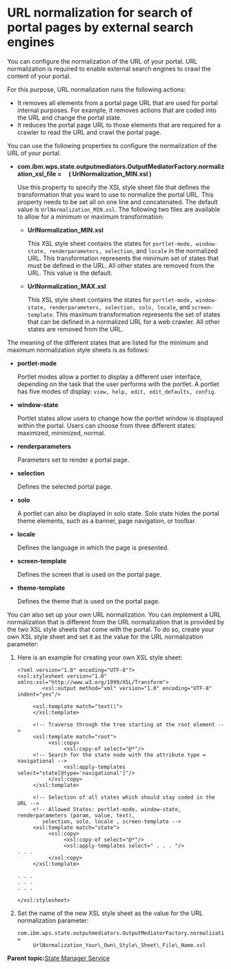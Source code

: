 # URL normalization for search of portal pages by external search engines

You can configure the normalization of the URL of your portal. URL normalization is required to enable external search engines to crawl the content of your portal.

For this purpose, URL normalization runs the following actions:

-   It removes all elements from a portal page URL that are used for portal internal purposes. For example, it removes actions that are coded into the URL and change the portal state.
-   It reduces the portal page URL to those elements that are required for a crawler to read the URL and crawl the portal page.

You can use the following properties to configure the normalization of the URL of your portal.

-   **com.ibm.wps.state.outputmediators.OutputMediatorFactory.normalization\_xsl\_file =     \( UrlNormalization\_MIN.xsl \)**

    Use this property to specify the XSL style sheet file that defines the transformation that you want to use to normalize the portal URL. This property needs to be set all on one line and concatenated. The default value is `UrlNormalization_MIN.xsl`. The following two files are available to allow for a minimum or maximum transformation:

    -   **UrlNormalization\_MIN.xsl**

        This XSL style sheet contains the states for `portlet-mode, window-state, renderparameters, selection`, and `locale` in the normalized URL. This transformation represents the minimum set of states that must be defined in the URL. All other states are removed from the URL. This value is the default.

    -   **UrlNormalization\_MAX.xsl**

        This XSL style sheet contains the states for `portlet-mode, window-state, renderparameters, selection, solo, locale`, and `screen-template`. This maximum transformation represents the set of states that can be defined in a normalized URL for a web crawler. All other states are removed from the URL.


The meaning of the different states that are listed for the minimum and maximum normalization style sheets is as follows:

-   **portlet-mode**

    Portlet modes allow a portlet to display a different user interface, depending on the task that the user performs with the portlet. A portlet has five modes of display: `view, help, edit, edit_defaults, config`.

-   **window-state**

    Portlet states allow users to change how the portlet window is displayed within the portal. Users can choose from three different states: maximized, minimized, normal.

-   **renderparameters**

    Parameters set to render a portal page.

-   **selection**

    Defines the selected portal page.

-   **solo**

    A portlet can also be displayed in solo state. Solo state hides the portal theme elements, such as a banner, page navigation, or toolbar.

-   **locale**

    Defines the language in which the page is presented.

-   **screen-template**

    Defines the screen that is used on the portal page.

-   **theme-template**

    Defines the theme that is used on the portal page.


You can also set up your own URL normalization. You can implement a URL normalization that is different from the URL normalization that is provided by the two XSL style sheets that come with the portal. To do so, create your own XSL style sheet and set it as the value for the URL normalization parameter:

1.  Here is an example for creating your own XSL style sheet:

    ```
    <?xml version="1.0" encoding="UTF-8"?>
    <xsl:stylesheet version="1.0" xmlns:xsl="http://www.w3.org/1999/XSL/Transform">
    	    <xsl:output method="xml" version="1.0" encoding="UTF-8" indent="yes"/>
    
         <xsl:template match="text()">
         </xsl:template>
    
         <!-- Traverse through the tree starting at the root element -->
         <xsl:template match="root">
              <xsl:copy>
                   <xsl:copy-of select="@*"/>
         <!-- Search for the state node with the attribute type = navigational -->
                   <xsl:apply-templates select="state[@type='navigational']"/>
              </xsl:copy>
         </xsl:template>
    
         <!-- Selection of all states which should stay coded in the URL -->
         <!-- Allowed States: portlet-mode, window-state, renderparameters (param, value, text), 
            selection, solo, locale , screen-template -->
         <xsl:template match="state">
              <xsl:copy>
                   <xsl:copy-of select="@*"/>
                   <xsl:apply-templates select=" . . . "/>
    . . .
              </xsl:copy>
         </xsl:template>
    
    . . . 
    . . . 
    . . . 
    
    </xsl:stylesheet>
    
    ```

2.  Set the name of the new XSL style sheet as the value for the URL normalization parameter:

    ```
    com.ibm.wps.state.outputmediators.OutputMediatorFactory.normalization_xsl_file = 
         UrlNormalization_Your\_Own\_Style\_Sheet\_File\_Name.xsl
    ```


**Parent topic:**[State Manager Service](../admin-system/srvcfgref_state_mgr.md)

